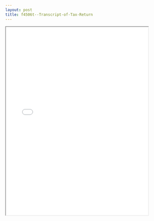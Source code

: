 ```yaml
---
layout: post
title: f4506t--Transcript-of-Tax-Return
---
```


<div class="pdf-container">
<iframe src="/ea/assets/pdfs/f4506t--Transcript-of-Tax-Return.pdf" height="600" width="90%" allowFullScreen="true"></iframe>
</div>

